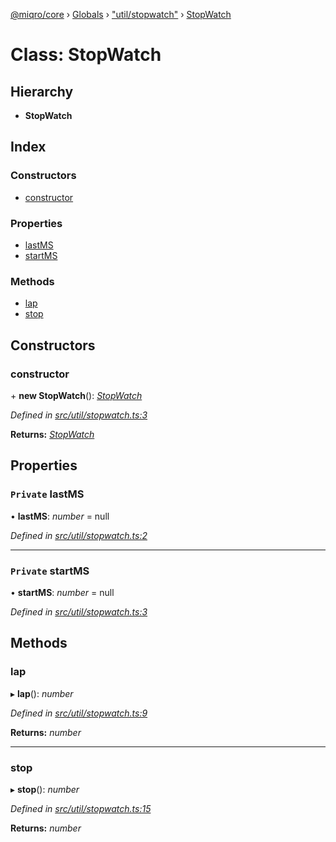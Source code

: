 [@miqro/core](../README.md) › [Globals](../globals.md) › ["util/stopwatch"](../modules/_util_stopwatch_.md) › [StopWatch](_util_stopwatch_.stopwatch.md)

# Class: StopWatch

## Hierarchy

* **StopWatch**

## Index

### Constructors

* [constructor](_util_stopwatch_.stopwatch.md#constructor)

### Properties

* [lastMS](_util_stopwatch_.stopwatch.md#private-lastms)
* [startMS](_util_stopwatch_.stopwatch.md#private-startms)

### Methods

* [lap](_util_stopwatch_.stopwatch.md#lap)
* [stop](_util_stopwatch_.stopwatch.md#stop)

## Constructors

###  constructor

\+ **new StopWatch**(): *[StopWatch](_util_stopwatch_.stopwatch.md)*

*Defined in [src/util/stopwatch.ts:3](https://github.com/claukers/miqro-core/blob/f2fd61b/src/util/stopwatch.ts#L3)*

**Returns:** *[StopWatch](_util_stopwatch_.stopwatch.md)*

## Properties

### `Private` lastMS

• **lastMS**: *number* = null

*Defined in [src/util/stopwatch.ts:2](https://github.com/claukers/miqro-core/blob/f2fd61b/src/util/stopwatch.ts#L2)*

___

### `Private` startMS

• **startMS**: *number* = null

*Defined in [src/util/stopwatch.ts:3](https://github.com/claukers/miqro-core/blob/f2fd61b/src/util/stopwatch.ts#L3)*

## Methods

###  lap

▸ **lap**(): *number*

*Defined in [src/util/stopwatch.ts:9](https://github.com/claukers/miqro-core/blob/f2fd61b/src/util/stopwatch.ts#L9)*

**Returns:** *number*

___

###  stop

▸ **stop**(): *number*

*Defined in [src/util/stopwatch.ts:15](https://github.com/claukers/miqro-core/blob/f2fd61b/src/util/stopwatch.ts#L15)*

**Returns:** *number*
